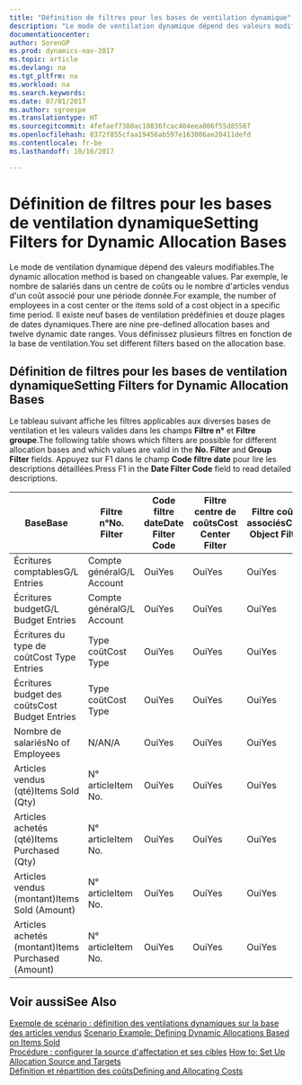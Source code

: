 ```yaml
---
title: "Définition de filtres pour les bases de ventilation dynamique"
description: "Le mode de ventilation dynamique dépend des valeurs modifiables. Par exemple, le nombre de salariés dans un centre de coûts ou le nombre d'articles vendus d'un coût associé pour une période donnée. Il existe neuf bases de ventilation prédéfinies et douze plages de dates dynamiques. Vous définissez plusieurs filtres en fonction de la base de ventilation."
documentationcenter: 
author: SorenGP
ms.prod: dynamics-nav-2017
ms.topic: article
ms.devlang: na
ms.tgt_pltfrm: na
ms.workload: na
ms.search.keywords: 
ms.date: 07/01/2017
ms.author: sgroespe
ms.translationtype: HT
ms.sourcegitcommit: 4fefaef7380ac10836fcac404eea006f55d8556f
ms.openlocfilehash: 8372f855cfaa19456ab597e163006ae20411defd
ms.contentlocale: fr-be
ms.lasthandoff: 10/16/2017

---
```

# <a name="setting-filters-for-dynamic-allocation-bases"></a><span data-ttu-id="e172a-106">Définition de filtres pour les bases de ventilation dynamique</span><span class="sxs-lookup"><span data-stu-id="e172a-106">Setting Filters for Dynamic Allocation Bases</span></span>
<span data-ttu-id="e172a-107">Le mode de ventilation dynamique dépend des valeurs modifiables.</span><span class="sxs-lookup"><span data-stu-id="e172a-107">The dynamic allocation method is based on changeable values.</span></span> <span data-ttu-id="e172a-108">Par exemple, le nombre de salariés dans un centre de coûts ou le nombre d'articles vendus d'un coût associé pour une période donnée.</span><span class="sxs-lookup"><span data-stu-id="e172a-108">For example, the number of employees in a cost center or the items sold of a cost object in a specific time period.</span></span> <span data-ttu-id="e172a-109">Il existe neuf bases de ventilation prédéfinies et douze plages de dates dynamiques.</span><span class="sxs-lookup"><span data-stu-id="e172a-109">There are nine pre-defined allocation bases and twelve dynamic date ranges.</span></span> <span data-ttu-id="e172a-110">Vous définissez plusieurs filtres en fonction de la base de ventilation.</span><span class="sxs-lookup"><span data-stu-id="e172a-110">You set different filters based on the allocation base.</span></span>  

## <a name="setting-filters-for-dynamic-allocation-bases"></a><span data-ttu-id="e172a-111">Définition de filtres pour les bases de ventilation dynamique</span><span class="sxs-lookup"><span data-stu-id="e172a-111">Setting Filters for Dynamic Allocation Bases</span></span>  
 <span data-ttu-id="e172a-112">Le tableau suivant affiche les filtres applicables aux diverses bases de ventilation et les valeurs valides dans les champs **Filtre n°** et **Filtre groupe**.</span><span class="sxs-lookup"><span data-stu-id="e172a-112">The following table shows which filters are possible for different allocation bases and which values are valid in the **No. Filter** and **Group Filter** fields.</span></span> <span data-ttu-id="e172a-113">Appuyez sur F1 dans le champ **Code filtre date** pour lire les descriptions détaillées.</span><span class="sxs-lookup"><span data-stu-id="e172a-113">Press F1 in the **Date Filter Code** field to read detailed descriptions.</span></span>  

|<span data-ttu-id="e172a-114">**Base**</span><span class="sxs-lookup"><span data-stu-id="e172a-114">**Base**</span></span>|<span data-ttu-id="e172a-115">**Filtre n°**</span><span class="sxs-lookup"><span data-stu-id="e172a-115">**No. Filter**</span></span>|<span data-ttu-id="e172a-116">**Code filtre date**</span><span class="sxs-lookup"><span data-stu-id="e172a-116">**Date Filter Code**</span></span>|<span data-ttu-id="e172a-117">**Filtre centre de coûts**</span><span class="sxs-lookup"><span data-stu-id="e172a-117">**Cost Center Filter**</span></span>|<span data-ttu-id="e172a-118">**Filtre coûts associés**</span><span class="sxs-lookup"><span data-stu-id="e172a-118">**Cost Object Filter**</span></span>|<span data-ttu-id="e172a-119">**Filtre groupe**</span><span class="sxs-lookup"><span data-stu-id="e172a-119">**Group Filter**</span></span>|  
|--------------|----------------------------------------|----------------------------------------------|------------------------------------------------|------------------------------------------------|------------------------------------------|  
|<span data-ttu-id="e172a-120">Écritures comptables</span><span class="sxs-lookup"><span data-stu-id="e172a-120">G/L Entries</span></span>|<span data-ttu-id="e172a-121">Compte général</span><span class="sxs-lookup"><span data-stu-id="e172a-121">G/L Account</span></span>|<span data-ttu-id="e172a-122">Oui</span><span class="sxs-lookup"><span data-stu-id="e172a-122">Yes</span></span>|<span data-ttu-id="e172a-123">Oui</span><span class="sxs-lookup"><span data-stu-id="e172a-123">Yes</span></span>|<span data-ttu-id="e172a-124">Oui</span><span class="sxs-lookup"><span data-stu-id="e172a-124">Yes</span></span>|<span data-ttu-id="e172a-125">N/A</span><span class="sxs-lookup"><span data-stu-id="e172a-125">N/A</span></span>|  
|<span data-ttu-id="e172a-126">Écritures budget</span><span class="sxs-lookup"><span data-stu-id="e172a-126">G/L Budget Entries</span></span>|<span data-ttu-id="e172a-127">Compte général</span><span class="sxs-lookup"><span data-stu-id="e172a-127">G/L Account</span></span>|<span data-ttu-id="e172a-128">Oui</span><span class="sxs-lookup"><span data-stu-id="e172a-128">Yes</span></span>|<span data-ttu-id="e172a-129">Oui</span><span class="sxs-lookup"><span data-stu-id="e172a-129">Yes</span></span>|<span data-ttu-id="e172a-130">Oui</span><span class="sxs-lookup"><span data-stu-id="e172a-130">Yes</span></span>|<span data-ttu-id="e172a-131">Nom budget comptable</span><span class="sxs-lookup"><span data-stu-id="e172a-131">G/L Budget Name</span></span>|  
|<span data-ttu-id="e172a-132">Écritures du type de coût</span><span class="sxs-lookup"><span data-stu-id="e172a-132">Cost Type Entries</span></span>|<span data-ttu-id="e172a-133">Type coût</span><span class="sxs-lookup"><span data-stu-id="e172a-133">Cost Type</span></span>|<span data-ttu-id="e172a-134">Oui</span><span class="sxs-lookup"><span data-stu-id="e172a-134">Yes</span></span>|<span data-ttu-id="e172a-135">Oui</span><span class="sxs-lookup"><span data-stu-id="e172a-135">Yes</span></span>|<span data-ttu-id="e172a-136">Oui</span><span class="sxs-lookup"><span data-stu-id="e172a-136">Yes</span></span>|<span data-ttu-id="e172a-137">N/A</span><span class="sxs-lookup"><span data-stu-id="e172a-137">N/A</span></span>|  
|<span data-ttu-id="e172a-138">Écritures budget des coûts</span><span class="sxs-lookup"><span data-stu-id="e172a-138">Cost Budget Entries</span></span>|<span data-ttu-id="e172a-139">Type coût</span><span class="sxs-lookup"><span data-stu-id="e172a-139">Cost Type</span></span>|<span data-ttu-id="e172a-140">Oui</span><span class="sxs-lookup"><span data-stu-id="e172a-140">Yes</span></span>|<span data-ttu-id="e172a-141">Oui</span><span class="sxs-lookup"><span data-stu-id="e172a-141">Yes</span></span>|<span data-ttu-id="e172a-142">Oui</span><span class="sxs-lookup"><span data-stu-id="e172a-142">Yes</span></span>|<span data-ttu-id="e172a-143">Nom du budget</span><span class="sxs-lookup"><span data-stu-id="e172a-143">Budget Name</span></span>|  
|<span data-ttu-id="e172a-144">Nombre de salariés</span><span class="sxs-lookup"><span data-stu-id="e172a-144">No of Employees</span></span>|<span data-ttu-id="e172a-145">N/A</span><span class="sxs-lookup"><span data-stu-id="e172a-145">N/A</span></span>|<span data-ttu-id="e172a-146">Oui</span><span class="sxs-lookup"><span data-stu-id="e172a-146">Yes</span></span>|<span data-ttu-id="e172a-147">Oui</span><span class="sxs-lookup"><span data-stu-id="e172a-147">Yes</span></span>|<span data-ttu-id="e172a-148">Oui</span><span class="sxs-lookup"><span data-stu-id="e172a-148">Yes</span></span>|<span data-ttu-id="e172a-149">N/A</span><span class="sxs-lookup"><span data-stu-id="e172a-149">N/A</span></span>|  
|<span data-ttu-id="e172a-150">Articles vendus (qté)</span><span class="sxs-lookup"><span data-stu-id="e172a-150">Items Sold (Qty)</span></span>|<span data-ttu-id="e172a-151">N° article</span><span class="sxs-lookup"><span data-stu-id="e172a-151">Item No.</span></span>|<span data-ttu-id="e172a-152">Oui</span><span class="sxs-lookup"><span data-stu-id="e172a-152">Yes</span></span>|<span data-ttu-id="e172a-153">Oui</span><span class="sxs-lookup"><span data-stu-id="e172a-153">Yes</span></span>|<span data-ttu-id="e172a-154">Oui</span><span class="sxs-lookup"><span data-stu-id="e172a-154">Yes</span></span>|<span data-ttu-id="e172a-155">Groupe compta. stock</span><span class="sxs-lookup"><span data-stu-id="e172a-155">Inventory Posting Group</span></span>|  
|<span data-ttu-id="e172a-156">Articles achetés (qté)</span><span class="sxs-lookup"><span data-stu-id="e172a-156">Items Purchased (Qty)</span></span>|<span data-ttu-id="e172a-157">N° article</span><span class="sxs-lookup"><span data-stu-id="e172a-157">Item No.</span></span>|<span data-ttu-id="e172a-158">Oui</span><span class="sxs-lookup"><span data-stu-id="e172a-158">Yes</span></span>|<span data-ttu-id="e172a-159">Oui</span><span class="sxs-lookup"><span data-stu-id="e172a-159">Yes</span></span>|<span data-ttu-id="e172a-160">Oui</span><span class="sxs-lookup"><span data-stu-id="e172a-160">Yes</span></span>|<span data-ttu-id="e172a-161">Groupe compta. stock</span><span class="sxs-lookup"><span data-stu-id="e172a-161">Inventory Posting Group</span></span>|  
|<span data-ttu-id="e172a-162">Articles vendus (montant)</span><span class="sxs-lookup"><span data-stu-id="e172a-162">Items Sold (Amount)</span></span>|<span data-ttu-id="e172a-163">N° article</span><span class="sxs-lookup"><span data-stu-id="e172a-163">Item No.</span></span>|<span data-ttu-id="e172a-164">Oui</span><span class="sxs-lookup"><span data-stu-id="e172a-164">Yes</span></span>|<span data-ttu-id="e172a-165">Oui</span><span class="sxs-lookup"><span data-stu-id="e172a-165">Yes</span></span>|<span data-ttu-id="e172a-166">Oui</span><span class="sxs-lookup"><span data-stu-id="e172a-166">Yes</span></span>|<span data-ttu-id="e172a-167">Groupe compta. stock</span><span class="sxs-lookup"><span data-stu-id="e172a-167">Inventory Posting Group</span></span>|  
|<span data-ttu-id="e172a-168">Articles achetés (montant)</span><span class="sxs-lookup"><span data-stu-id="e172a-168">Items Purchased (Amount)</span></span>|<span data-ttu-id="e172a-169">N° article</span><span class="sxs-lookup"><span data-stu-id="e172a-169">Item No.</span></span>|<span data-ttu-id="e172a-170">Oui</span><span class="sxs-lookup"><span data-stu-id="e172a-170">Yes</span></span>|<span data-ttu-id="e172a-171">Oui</span><span class="sxs-lookup"><span data-stu-id="e172a-171">Yes</span></span>|<span data-ttu-id="e172a-172">Oui</span><span class="sxs-lookup"><span data-stu-id="e172a-172">Yes</span></span>|<span data-ttu-id="e172a-173">Groupe compta. stock</span><span class="sxs-lookup"><span data-stu-id="e172a-173">Inventory Posting Group</span></span>|  

## <a name="see-also"></a><span data-ttu-id="e172a-174">Voir aussi</span><span class="sxs-lookup"><span data-stu-id="e172a-174">See Also</span></span>  
 <span data-ttu-id="e172a-175">[Exemple de scénario : définition des ventilations dynamiques sur la base des articles vendus](finance-scenario-example-defining-dynamic-allocations-based-on-items-sold.md) </span><span class="sxs-lookup"><span data-stu-id="e172a-175">[Scenario Example: Defining Dynamic Allocations Based on Items Sold](finance-scenario-example-defining-dynamic-allocations-based-on-items-sold.md) </span></span>  
 <span data-ttu-id="e172a-176">[Procédure : configurer la source d'affectation et ses cibles](finance-how-to-set-up-allocation-source-and-targets.md) </span><span class="sxs-lookup"><span data-stu-id="e172a-176">[How to: Set Up Allocation Source and Targets](finance-how-to-set-up-allocation-source-and-targets.md) </span></span>  
 [<span data-ttu-id="e172a-177">Définition et répartition des coûts</span><span class="sxs-lookup"><span data-stu-id="e172a-177">Defining and Allocating Costs</span></span>](finance-define-and-allocate-costs.md)

